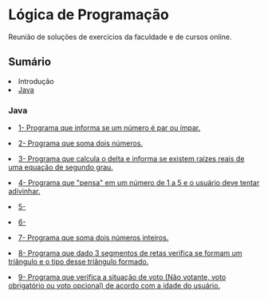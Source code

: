 # Lógica de Programação
Reunião de soluções de exercícios da faculdade e de cursos online.

<h2>Sumário</h2>
<li>Introdução</li>
<li><a href="#java">Java<a></li>


<h3 id="Java">Java</h3>

<a href="https://github.com/lucasjs19/logica-de-programacao/blob/main/Java/ParImpar.java"><li>1- Programa que informa se um número é par ou ímpar.</li></a>


<a href="https://github.com/lucasjs19/logica-de-programacao/blob/main/Java/TelaCalc.java"><li>2- Programa que soma dois números.</li></a>


<a href="https://github.com/lucasjs19/logica-de-programacao/blob/main/Java/TelaEquacao.java"><li>3- Programa que calcula o delta e informa se existem raízes reais de uma equação de segundo grau.</li></a>


<a href="https://github.com/lucasjs19/logica-de-programacao/blob/main/Java/TelaGenio.java"><li>4- Programa que "pensa" em um número de 1 a 5 e o usuário deve tentar adivinhar.</li></a>


<a href="https://github.com/lucasjs19/logica-de-programacao/blob/main/Java/TelaOperadores.java"><li>5-</li></a>


<a href="https://github.com/lucasjs19/logica-de-programacao/blob/main/Java/TelaRelogio.java"><li>6-</li></a>


<a href="https://github.com/lucasjs19/logica-de-programacao/blob/main/Java/TelaSomaSwing.java"><li>7- Programa que soma dois números inteiros.</li></a>


<a href="https://github.com/lucasjs19/logica-de-programacao/blob/main/Java/TelaTriangulo.java"><li>8- Programa que dado 3 segmentos de retas verifica se formam um triângulo e o tipo desse triângulo formado.</li></a>


<a href="https://github.com/lucasjs19/logica-de-programacao/blob/main/Java/TelaVoto.java"><li>9- Programa que verifica a situação de voto (Não votante, voto obrigatório ou voto opcional) de acordo com a idade do usuário.</li></a>

